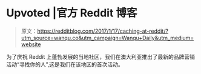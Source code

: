 # Upvoted |官方 Reddit 博客

> 原文：<https://redditblog.com/2017/1/17/caching-at-reddit/?utm_source=wanqu.co&utm_campaign=Wanqu+Daily&utm_medium=website>



为了庆祝 Reddit 上蓬勃发展的当地社区，我们在澳大利亚推出了最新的品牌营销活动“寻找你的人”,这是我们在该地区的首次活动。

